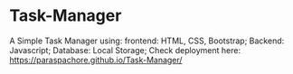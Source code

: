 # Task-Manager
A Simple Task Manager using:
frontend: HTML, CSS, Bootstrap;
Backend: Javascript;
Database: Local Storage;
Check deployment here: https://paraspachore.github.io/Task-Manager/
